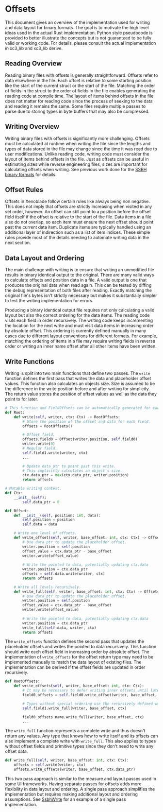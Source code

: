 # Offsets
This document gives an overview of the implementation used for writing and data layout for binary formats. The goal is to motivate the high level ideas used in the actual Rust implementation. Python style pseudocode is provided to better illustrate the concepts but is not guaranteed to be fully valid or working code. For details, please consult the actual implementation in xc3_lib and xc3_lib derive.

## Reading Overview
Reading binary files with offsets is generally straightforward. Offsets refer to data elsewhere in the file. Each offset is relative to some starting position like the start of the current struct or the start of the file. Matching the order of fields in the struct to the order of fields in the file enables generating the reading code at compile time. The layout of items behind offsets in the file does not matter for reading code since the process of seeking to the data and reading it remains the same. Some files require multiple passes to parse due to storing types in byte buffers that may also be compressed.

## Writing Overview
Writing binary files with offsets is significantly more challenging. Offsets must be calculated at runtime when writing the file since the lengths and types of data stored in the file may change since the time it was read due to user modifications. Unlike reading code, writing code must consider the layout of items behind offsets in the file. Just as offsets can be useful in estimating sizes while reverse engineering files, sizes are important for calculating offsets when writing. See previous work done for the [SSBH binary formats](https://github.com/ultimate-research/ssbh_lib/blob/master/ssbh_offsets.md) for details.

## Offset Rules
Offsets in Xenoblade follow certain rules like always being non negative. This does not imply that offsets are strictly increasing when visited in any set order, however. An offset can still point to a position before the offset field itself if the offset is relative to the start of the file. Data items in a file also do not overlap, so each item must ensure the next offset should point past the current data item. Duplicate items are typically handled using an additional layer of indirection such as a list of item indices. These simple rules provide most of the details needing to automate writing data in the next section.

## Data Layout and Ordering
The main challenge with writing is to ensure that writing an unmodified file results in binary identical output to the original. There are many valid ways to calculate offsets and position data in a file. A valid output is one that produces the original data when read again. This can be tested by diffing the debug representation of both files after reading. Exactly matching the original file's bytes isn't strictly necessary but makes it substantially simpler to test the writing implementation for errors. 

Producing a binary identical output file requires not only calculating a valid layout but also the correct ordering for the data items. The reading code visits each field in order recursively. The writing code keeps incrementing the location for the next write and must visit data items in increasing order by absolute offset. This ordering is currently defined manually in many cases due to different layout conventions for different formats. For example, matching the ordering of items in a file may require writing fields in reverse order or writing an inner name offset after all other items have been written.

## Write Functions
Writing is split into two main functions that define two passes. The `write` function defines the first pass that writes the data and placeholder offset values. This function also calculates an objects size. Size is assumed to be the difference in the write position before and after writing for simplicity. The return value stores the position of offset values as well as the data they point to for later.

```python
# This function and FieldOffsets can be automatically generated for each type.
def Root:
    def write(self, writer, ctx: Ctx) -> RootOffsets:
        # Store the position of the offset and data for each field.
        offsets = RootOffsets()

        # Offset field.
        offsets.field0 = Offset(writer.position, self.field0)
        writer.write(0)
        # Regular field.
        self.field1.write(writer, ctx)
        ...

        # Update data_ptr to point past this write.
        # This implicitly calculates an object's size.
        ctx.data_ptr = max(ctx.data_ptr, writer.position)
        return offsets

# Mutable writing context.
def Ctx:
    __init__(self):
        self.data_ptr = 0

def Offset:
    def __init__(self, position: int, data):
        self.position = position
        self.data = data

    # Write one level of offsets.
    def write_offset(self, writer, base_offset: int, ctx: Ctx) -> OffsetsForData:
        # Use data_ptr to update the placeholder offset.
        writer.position = self.position
        offset_value = ctx.data_ptr - base_offset
        writer.write(offset_value)
    
        # Write the pointed to data, potentially updating ctx.data
        writer.position = ctx.data_ptr
        offsets = self.data.write(writer, ctx)
        return offsets

    # Write all levels recursively.
    def write_full(self, writer, base_offset: int, ctx: Ctx) -> OffsetsForData:
        # Use data_ptr to update the placeholder offset.
        writer.position = self.position
        offset_value = ctx.data_ptr - base_offset
        writer.write(offset_value)
    
        # Write the pointed to data, potentially updating ctx.data
        writer.position = ctx.data_ptr
        write_full(self.data, writer, ctx)
        return offsets
```

The `write_offsets` function defines the second pass that updates the placeholder offsets and writes the pointed to data recursively. This function should write each offset field in increasing order by absolute offset. The implementation of `write_offsets` for the offset return type may need to be implemented manually to match the data layout of existing files. The implementation can be derived if the offset fields are updated in order recursively. 

```python
def RootOffsets:
    def write_offsets(self, writer, base_offset: int, ctx: Ctx):
        # It may be necessary to defer writing inner offsets until later.
        field0_offsets = self.field0.write_offset(writer, base_offset, ctx)

        # Types without special ordering use the recursively defined write_full.
        self.field1.write_full(writer, base_offset, ctx)

        field0_offsets.name.write_full(writer, base_offset, ctx)
        ...
```

The `write_full` function represents a complete write and thus doesn't return any values. Any type that knows how to write itself and its offsets can also implement a complete write with `write_full`. This also applies to types without offset fields and primitive types since they don't need to write any offset data.

```python
def write_full(self, writer, base_offset: int, ctx: Ctx):
    offsets = self.write(writer, ctx)
    offsets.write_offsets(writer, base_offset, ctx.data_ptr)
```

This two pass approach is similar to the measure and layout passes used in some UI frameworks. Having separate passes for offsets adds more flexibility in data layout and ordering. A single pass approach simplifies the implementation but requires making additional layout and ordering assumptions. See [SsbhWrite](https://github.com/ultimate-research/ssbh_lib/blob/master/ssbh_offsets.md) for an example of a single pass implementation.
